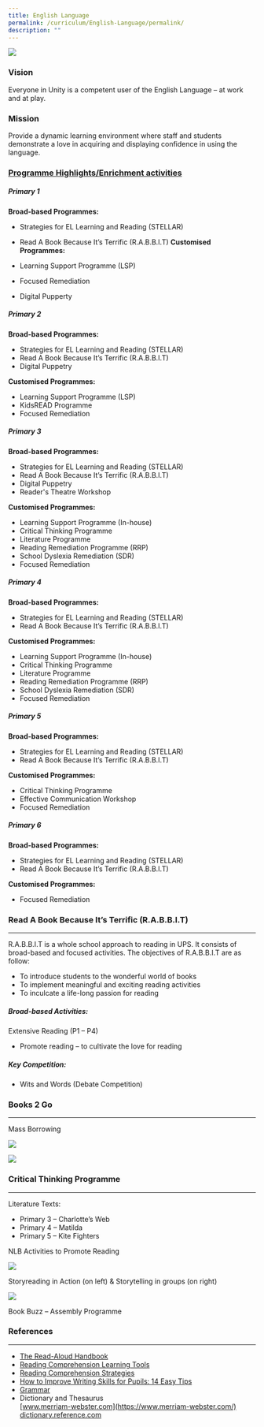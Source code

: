 ```yaml
---
title: English Language
permalink: /curriculum/English-Language/permalink/
description: ""
---
```

![](/images/Curriculum/2023/EL/Picture1.png)
### **Vision**
Everyone in Unity is a competent user of the English Language – at work and at play.

### **Mission**
Provide a dynamic learning environment where staff and students demonstrate a love in acquiring and displaying confidence in using the language.

### **<u>Programme Highlights/Enrichment activities</u>**


##### **Primary 1**

**Broad-based Programmes:**

*   Strategies for EL Learning and Reading (STELLAR)
*   Read A Book Because It’s Terrific (R.A.B.B.I.T)
**Customised Programmes:**

*   Learning Support Programme (LSP)
*   Focused Remediation
*   Digital Pupperty

##### **Primary 2**

**Broad-based Programmes:**

*   Strategies for EL Learning and Reading (STELLAR)
*   Read A Book Because It’s Terrific (R.A.B.B.I.T)
*   Digital Puppetry

**Customised Programmes:**

*   Learning Support Programme (LSP)
*   KidsREAD Programme
*   Focused Remediation

##### **Primary 3** 

**Broad-based Programmes:**

*   Strategies for EL Learning and Reading (STELLAR)
*   Read A Book Because It’s Terrific (R.A.B.B.I.T)
*   Digital Puppetry
*   Reader's Theatre Workshop

**Customised Programmes:**

*   Learning Support Programme (In-house)
*   Critical Thinking Programme
*   Literature Programme
*   Reading Remediation Programme (RRP)
*   School Dyslexia Remediation (SDR)
*   Focused Remediation

##### **Primary 4**
**Broad-based Programmes:**

*   Strategies for EL Learning and Reading (STELLAR)
*   Read A Book Because It’s Terrific (R.A.B.B.I.T)

**Customised Programmes:**

*   Learning Support Programme (In-house)
*   Critical Thinking Programme
*   Literature Programme
*   Reading Remediation Programme (RRP)
*   School Dyslexia Remediation (SDR)
*   Focused Remediation

##### **Primary 5**

**Broad-based Programmes:**

*   Strategies for EL Learning and Reading (STELLAR)
*   Read A Book Because It’s Terrific (R.A.B.B.I.T)

**Customised Programmes:**

*   Critical Thinking Programme
*   Effective Communication Workshop
*   Focused Remediation

##### **Primary 6**

**Broad-based Programmes:**

*   Strategies for EL Learning and Reading (STELLAR)
*   Read A Book Because It’s Terrific (R.A.B.B.I.T)

**Customised Programmes:**

*   Focused Remediation

### **Read A Book Because It’s Terrific (R.A.B.B.I.T)**
---
R.A.B.B.I.T is a whole school approach to reading in UPS. It consists of broad-based and focused activities. The objectives of R.A.B.B.I.T are as follow:

*   To introduce students to the wonderful world of books
*   To implement meaningful and exciting reading activities
*   To inculcate a life-long passion for reading

##### **Broad-based Activities:**

Extensive Reading (P1 – P4)

*   Promote reading – to cultivate the love for reading

##### **Key Competition:**
*  Wits and Words (Debate Competition)

### **Books 2 Go**
----------

Mass Borrowing

![](/images/English.png)

![](/images/English3.png)

### **Critical Thinking Programme**
------------------------------------------

Literature Texts:

*   Primary 3 – Charlotte’s Web
*   Primary 4 – Matilda
*   Primary 5 – Kite Fighters

NLB Activities to Promote Reading

![](/images/English4.png)

Storyreading in Action (on left) & Storytelling in groups (on right)

![](/images/English5.png)

Book Buzz – Assembly Programme

### **References**
----------
*   [The Read-Aloud Handbook](https://www.scholastic.com/parents/family-life/parent-hacks/read-aloud-handbook.html)
*   [Reading Comprehension Learning Tools](https://www.time4learning.com/readingpyramid/comprehension.htm)
*   [Reading Comprehension Strategies](https://reading.ecb.org/teacher/)
*   [How to Improve Writing Skills for Pupils: 14 Easy Tips](https://www.oxfordlearning.com/improve-kids-writing-skills/)
*   [Grammar](http://grammar.yourdictionary.com/sentences/20-Rules-of-subject-verb-agreement.html)
*   Dictionary and Thesaurus
    <br>[www.merriam-webster.com](https://www.merriam-webster.com/)<br>[dictionary.reference.com](http://www.dictionary.reference.com/)